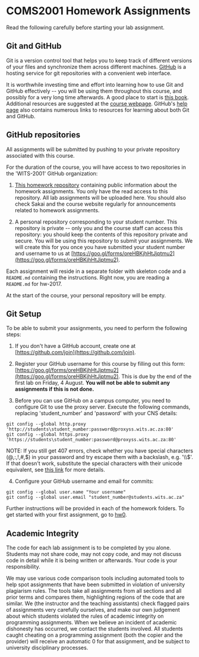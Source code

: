# COMS2001 Homework Assignments #

Read the following carefully before starting your lab assignment.

## Git and GitHub

Git is a version control tool that helps you to keep track of
different versions of your files and synchronize them across different
machines. [GitHub](https://github.com) is a hosting service for git
repositories with a convenient web interface.

It is worthwhile investing time and effort into learning how to
use Git and GitHub effectively -- you will be using them throughout
this course, and possibly for a very long time afterwards. A good
place to start is [this book](https://git-scm.com/book/en/v2). Additional resources are
suggested at the [course webpage](http://www.cs.wits.ac.za/~dmitry/coms2001/).  GitHub's [help
page](https://help.github.com/) also contains numerous links to resources for learning about both
Git and GitHub.

## GitHub repositories

All assignments will be submitted by pushing to your private
repository associated with this course.

For the duration of the course, you will have access to two 
repositories in the 'WITS-2001' GitHub organization:

1. [This homework repository](https://github.com/WITS-COMS2001/hw-2017)
containing public information about the homework assignments. You only
have the read access to this repository.  All lab assignments will be uploaded here. 
You should also check Sakai and the course website regularly for announcements related to homework assignments.

2. A personal repository corresponding to your student
number.  This repository is private -- only you and the course
staff can access this repository: you should keep the contents of
this repository private and secure. You will be using this repository
to submit your assignments. We will create this for you once you have submitted 
your student number and username to us at [https://goo.gl/forms/oreHBKjhHtJjptmu2](https://goo.gl/forms/oreHBKjhHtJjptmu2).

Each assignment will reside in a separate folder with skeleton code and a `README.md` containing the instructions. Right now, you
are reading a `README.md` for hw-2017.

At the start of the course, your personal repository will be empty.

## Git Setup ##

To be able to submit your assignments, you need to perform the
following steps:

1. If you don't have a GitHub account, create one at [https://github.com/join](https://github.com/join).

2. Register your GitHub username for this course by filling out this
form: [https://goo.gl/forms/oreHBKjhHtJjptmu2](https://goo.gl/forms/oreHBKjhHtJjptmu2). This is due by the end of the first lab on Friday, 4 August. **You
will not be able to submit any assignments if this is not done.**

3. Before you can use GitHub on a campus computer, you need to configure
Git to use the proxy server. Execute the following commands, replacing 'student_number' and 'password' with your CNS details:  
```
git config --global http.proxy 'http://students\student_number:password@proxyss.wits.ac.za:80'
git config --global https.proxy 'https://students\student_number:password@proxyss.wits.ac.za:80'  
```
NOTE: If you still get 407 errors, check whether you have special characters (@,:,!,#,$) in your password and try escape them with a backslash, e.g. '\\$'. If that doesn't work, substitute the special characters with their unicode equivalent, see <a href="http://www.cyberciti.biz/faq/unix-linux-export-variable-http_proxy-with-special-characters/">this link</a> for more details.

4. Configure your GitHub username and email for commits:
```
git config --global user.name "Your username"
git config --global user.email "student_number@students.wits.ac.za"
```

Further instructions will be provided in each of the homework folders. To get started with your first assignment, go to [hw0](./hw0).

## Academic Integrity

The code for each lab assignment is to be completed by you alone. Students may not share code, may not copy code, and may not discuss code in detail while it is being written or afterwards. Your code is your responsibility. 

We may use various code comparison tools including automated tools to help spot assignments that have been
submitted in violation of university plagiarism rules. The tools take all assignments from all sections and all prior terms and
compares them, highlighting regions of the code that are similar. We (the instructor and the teaching assistants)
check flagged pairs of assignments very carefully ourselves, and make our own judgement about which students
violated the rules of academic integrity on programming assignments. When we believe an incident of academic
dishonesty has occurred, we contact the students involved. All students caught cheating on a programming
assignment (both the copier and the provider) will receive an automatic 0 for that assignment, and be subject 
to university disciplinary processes.
